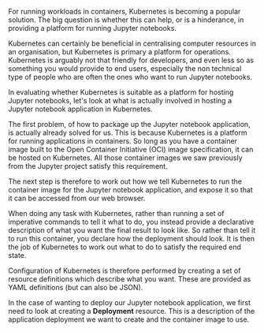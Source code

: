 For running workloads in containers, Kubernetes is becoming a popular solution. The big question is whether this can help, or is a hinderance, in providing a platform for running Jupyter notebooks.

Kubernetes can certainly be beneficial in centralising computer resources in an organisation, but Kubernetes is primary a platform for operations. Kubernetes is arguably not that friendly for developers, and even less so as something you would provide to end users, especially the non technical type of people who are often the ones who want to run Jupyter notebooks.

In evaluating whether Kubernetes is suitable as a platform for hosting Jupyter notebooks, let's look at what is actually involved in hosting a Jupyter notebook application in Kubernetes.

The first problem, of how to package up the Jupyter notebook application, is actually already solved for us. This is because Kubernetes is a platform for running applications in containers. So long as you have a container image built to the Open Container Initiative (OCI) image specification, it can be hosted on Kubernetes. All those container images we saw previously from the Jupyter project satisfy this requirement.

The next step is therefore to work out how we tell Kubernetes to run the container image for the Jupyter notebook application, and expose it so that it can be accessed from our web browser.

When doing any task with Kubernetes, rather than running a set of imperative commands to tell it what to do, you instead provide a declarative description of what you want the final result to look like. So rather than tell it to run this container, you declare how the deployment should look. It is then the job of Kubernetes to work out what to do to satisfy the required end state.

Configuration of Kubernetes is therefore performed by creating a set of resource definitions which describe what you want. These are provided as YAML definitions (but can also be JSON).

In the case of wanting to deploy our Jupyter notebook application, we first need to look at creating a **Deployment** resource. This is a description of the application deployment we want to create and the container image to use.
